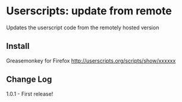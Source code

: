Userscripts: update from remote
===========================
Updates the userscript code from the remotely hosted version

Install
-------
Greasemonkey for Firefox
http://userscripts.org/scripts/show/xxxxxx

Change Log
----------
1.0.1 - First release!
